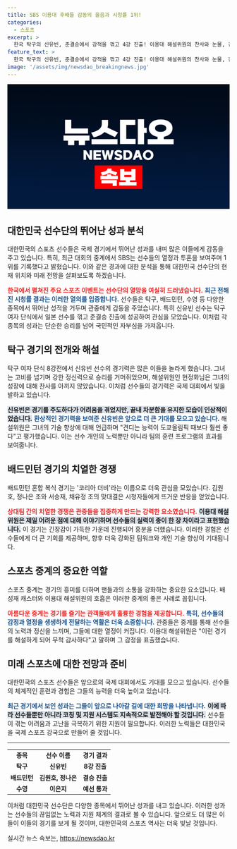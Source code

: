 ```yaml
---
title: SBS 이용대 후배들 감동의 울음과 시청률 1위!
categories:
  - 스포츠
excerpt: >
  한국 탁구의 신유빈, 준결승에서 강적을 꺾고 4강 진출! 이용대 해설위원의 찬사와 눈물, 접전 속 미친 랠리로 팬들의 심장을 뛰게 했다. 그날의 감동이 다시 살아난다!
feature_text: >
  한국 탁구의 신유빈, 준결승에서 강적을 꺾고 4강 진출! 이용대 해설위원의 찬사와 눈물, 접전 속 미친 랠리로 팬들의 심장을 뛰게 했다. 그날의 감동이 다시 살아난다!
image: '/assets/img/newsdao_breakingnews.jpg'
---
```


<p><img src="/assets/img/newsdao_breakingnews.jpg" alt="firstkoreanews 속보" /></p>

<h2 data-ke-size="size26">대한민국 선수단의 뛰어난 성과 분석</h2>

<p data-ke-size="size16">대한민국의 스포츠 선수들은 국제 경기에서 뛰어난 성과를 내며 많은 이들에게 감동을 주고 있습니다. 특히, 최근 대회의 중계에서 SBS는 선수들의 열정과 투혼을 보여주며 1위를 기록했다고 밝혔습니다. 이와 같은 경과에 대한 분석을 통해 대한민국 선수단의 현재 위치와 미래 전망을 살펴보도록 하겠습니다.</p>

<p><b><span style="color: #ee2323;">한국에서 펼쳐진 주요 스포츠 이벤트는 선수단의 열망을 여실히 드러냈습니다.</span></b> <b><span style="color: #1a5490;">최근 전해진 시청률 결과는 이러한 열의를 입증합니다.</span></b> 선수들은 탁구, 배드민턴, 수영 등 다양한 종목에서 뛰어난 성적을 거두며 관중에게 감동을 주었습니다. 특히 신유빈 선수는 탁구 여자 단식에서 일본 선수를 꺾고 준결승 진출에 성공하여 관심을 모았습니다. 이처럼 각 종목의 성과는 단순한 승리를 넘어 국민적인 자부심을 가져옵니다.</p>

<h2 data-ke-size="size26">탁구 경기의 전개와 해설</h2>

<p data-ke-size="size16">탁구 여자 단식 8강전에서 신유빈 선수의 경기력은 많은 이들을 놀라게 했습니다. 그녀는 고비를 넘기며 강한 정신력으로 승리를 거머쥐었으며, 해설위원인 현정화님은 그녀의 성장에 대해 찬사를 아끼지 않았습니다. 이처럼 선수들의 경기력은 국제 대회에서 빛을 발하고 있습니다.</p>

<p><b><span style="background-color: #21538527;">신유빈은 경기를 주도하다가 어려움을 겪었지만, 끝내 차분함을 유지한 모습이 인상적이었습니다.</span></b> <b><span style="color: #1a5490;">환상적인 경기력을 보여준 신유빈은 앞으로 더 큰 기대를 모으고 있습니다.</span></b> 해설위원은 그녀의 기술 향상에 대해 언급하며 "견디는 능력이 도쿄올림픽 때보다 훨씬 좋다"고 평가했습니다. 이는 선수 개인의 노력뿐만 아니라 팀의 훈련 프로그램의 효과를 보여줍니다.</p>

<h2 data-ke-size="size26">배드민턴 경기의 치열한 경쟁</h2>

<p data-ke-size="size16">배드민턴 혼합 복식 경기는 '코리아 더비'라는 이름으로 더욱 관심을 모았습니다. 김원호, 정나은 조와 서승재, 채유정 조의 맞대결은 시청자들에게 뜨거운 반응을 얻었습니다.</p>

<p><b><span style="color: #ee2323;">상대팀 간의 치열한 경쟁은 관중들을 집중하게 만드는 강력한 요소였습니다.</span></b> <b><span style="background-color: #21538527;">이용대 해설위원은 제일 어려운 점에 대해 이야기하며 선수들의 실력이 종이 한 장 차이라고 표현했습니다.</span></b> 이 경기는 긴장감이 가득한 가운데 진행되어 흥분을 더했습니다. 이러한 경험은 선수들에게 더 큰 기회를 제공하며, 향후 더욱 강화된 팀워크와 개인 기술 향상이 기대됩니다.</p>

<h2 data-ke-size="size26">스포츠 중계의 중요한 역할</h2>

<p data-ke-size="size16">스포츠 중계는 경기의 흥미를 더하며 팬들과의 소통을 강화하는 중요한 요소입니다. 배성재 캐스터와 이용대 해설위원의 호흡은 이러한 중계의 좋은 사례로 꼽힙니다.</p>

<p><b><span style="color: #ee2323;">아름다운 중계는 경기를 즐기는 관객들에게 훌륭한 경험을 제공합니다.</span></b> <b><span style="color: #1a5490;">특히, 선수들의 감정과 열정을 생생하게 전달하는 역활은 더욱 소중합니다.</span></b> 관중들은 중계를 통해 선수들의 노력과 정신을 느끼며, 그들에 대한 열정이 커집니다. 이용대 해설위원은 "이런 경기를 해설하게 되어 무척 감사하다"고 말하며 그 감정을 표출했습니다.</p>

<h2 data-ke-size="size26">미래 스포츠에 대한 전망과 준비</h2>

<p data-ke-size="size16">대한민국의 스포츠 선수들은 앞으로의 국제 대회에서도 기대를 모으고 있습니다. 선수들의 체계적인 훈련과 경험은 그들의 능력을 더욱 높이고 있습니다.</p>

<p><b><span style="color: #1a5490;">최근 경기에서 보인 성과는 그들이 앞으로 나아갈 길에 대한 희망을 나타냅니다.</span></b> <b><span style="background-color: #21538527;">이에 따라 선수들뿐만 아니라 코칭 및 지원 시스템도 지속적으로 발전해야 할 것입니다.</span></b> 선수들이 겪는 어려움과 고난을 극복하기 위한 지원이 필요합니다. 이러한 노력들은 대한민국을 국제 스포츠 강국으로 만들어 줄 것입니다.</p>

<hr />

<table style="width: 100%;">
  <tr>
    <td style="text-align: center; height: 17px;"><b>종목</b></td>
    <td style="text-align: center; height: 17px;"><b>선수 이름</b></td>
    <td style="text-align: center; height: 17px;"><b>경기 결과</b></td>
  </tr>
  <tr>
    <td style="text-align: center; height: 17px;"><b>탁구</b></td>
    <td style="text-align: center; height: 17px;"><b>신유빈</b></td>
    <td style="text-align: center; height: 17px;"><b>8강 진출</b></td>
  </tr>
  <tr>
    <td style="text-align: center; height: 17px;"><b>배드민턴</b></td>
    <td style="text-align: center; height: 17px;"><b>김원호, 정나은</b></td>
    <td style="text-align: center; height: 17px;"><b>결승 진출</b></td>
  </tr>
  <tr>
    <td style="text-align: center; height: 17px;"><b>수영</b></td>
    <td style="text-align: center; height: 17px;"><b>이은지</b></td>
    <td style="text-align: center; height: 17px;"><b>예선 통과</b></td>
  </tr>
</table>

<p data-ke-size="size16">이처럼 대한민국 선수단은 다양한 종목에서 뛰어난 성과를 내고 있습니다. 이러한 성과는 선수들의 끊임없는 노력과 지원 체계의 결과로 볼 수 있습니다. 앞으로도 더 많은 이들이 이들의 경기를 보게 될 것이며, 대한민국의 스포츠 역사는 더욱 빛날 것입니다.</p>
실시간 뉴스 속보는, <a href="https://newsdao.kr" rel="dofollow">https://newsdao.kr</a>


